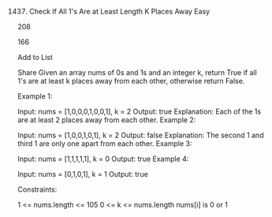 1437. Check If All 1's Are at Least Length K Places Away
Easy

208

166

Add to List

Share
Given an array nums of 0s and 1s and an integer k, return True if all 1's are at least k places away from each other, otherwise return False.



Example 1:



Input: nums = [1,0,0,0,1,0,0,1], k = 2
Output: true
Explanation: Each of the 1s are at least 2 places away from each other.
Example 2:



Input: nums = [1,0,0,1,0,1], k = 2
Output: false
Explanation: The second 1 and third 1 are only one apart from each other.
Example 3:

Input: nums = [1,1,1,1,1], k = 0
Output: true
Example 4:

Input: nums = [0,1,0,1], k = 1
Output: true


Constraints:

1 <= nums.length <= 105
0 <= k <= nums.length
nums[i] is 0 or 1
